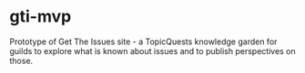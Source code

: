gti-mvp
=======

Prototype of Get The Issues site - a TopicQuests knowledge garden for guilds to explore what is known about issues and to publish perspectives on those.
